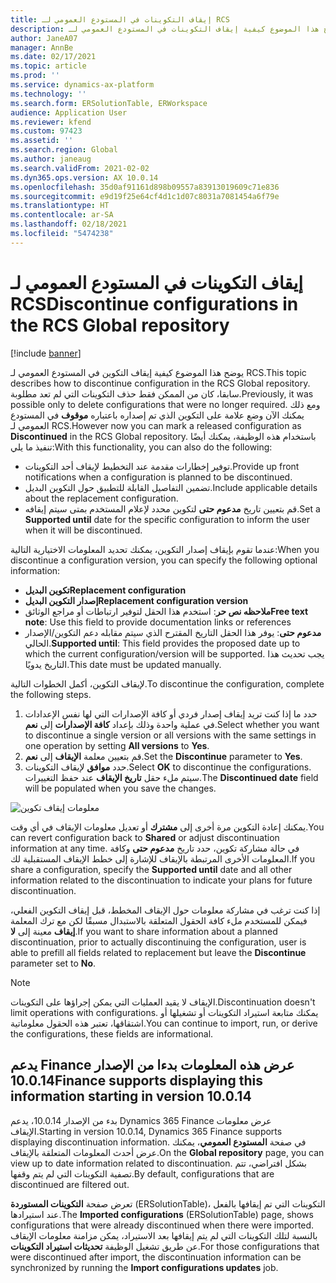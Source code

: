 ```yaml
---
title: إيقاف التكوينات في المستودع العمومي لـ RCS
description: يوضح هذا الموضوع كيفية إيقاف التكوينات في المستودع العمومي لـ RCS.
author: JaneA07
manager: AnnBe
ms.date: 02/17/2021
ms.topic: article
ms.prod: ''
ms.service: dynamics-ax-platform
ms.technology: ''
ms.search.form: ERSolutionTable, ERWorkspace
audience: Application User
ms.reviewer: kfend
ms.custom: 97423
ms.assetid: ''
ms.search.region: Global
ms.author: janeaug
ms.search.validFrom: 2021-02-02
ms.dyn365.ops.version: AX 10.0.14
ms.openlocfilehash: 35d0af91161d898b09557a83913019609c71e836
ms.sourcegitcommit: e9d19f25e64cf4d1c1d07c8031a7081454a6f79e
ms.translationtype: HT
ms.contentlocale: ar-SA
ms.lasthandoff: 02/18/2021
ms.locfileid: "5474238"
---
```

# <a name="discontinue-configurations-in-the-rcs-global-repository"></a><span data-ttu-id="8610f-103">إيقاف التكوينات في المستودع العمومي لـ RCS</span><span class="sxs-lookup"><span data-stu-id="8610f-103">Discontinue configurations in the RCS Global repository</span></span>

[!include [banner](../includes/banner.md)]

<span data-ttu-id="8610f-104">يوضح هذا الموضوع كيفية إيقاف التكوين في المستودع العمومي لـ RCS.</span><span class="sxs-lookup"><span data-stu-id="8610f-104">This topic describes how to discontinue configuration in the RCS Global repository.</span></span> <span data-ttu-id="8610f-105">سابقا، كان من الممكن فقط حذف التكوينات التي لم تعد مطلوبة.</span><span class="sxs-lookup"><span data-stu-id="8610f-105">Previously, it was possible only to delete configurations that were no longer required.</span></span> <span data-ttu-id="8610f-106">ومع ذلك يمكنك الآن وضع علامة على التكوين الذي تم إصداره باعتباره **موقوف** في المستودع العمومي لـ RCS.</span><span class="sxs-lookup"><span data-stu-id="8610f-106">However now you can mark a released configuration as **Discontinued** in the RCS Global repository.</span></span> <span data-ttu-id="8610f-107">باستخدام هذه الوظيفة، يمكنك أيضًا تنفيذ ما يلي:</span><span class="sxs-lookup"><span data-stu-id="8610f-107">With this functionality, you can also do the following:</span></span> 
 
 - <span data-ttu-id="8610f-108">توفير إخطارات مقدمة عند التخطيط لإيقاف أحد التكوينات.</span><span class="sxs-lookup"><span data-stu-id="8610f-108">Provide up front notifications when a configuration is planned to be discontinued.</span></span>
 - <span data-ttu-id="8610f-109">تضمين التفاصيل القابلة للتطبيق حول التكوين البديل.</span><span class="sxs-lookup"><span data-stu-id="8610f-109">Include applicable details about the replacement configuration.</span></span>
 - <span data-ttu-id="8610f-110">قم بتعيين تاريخ **مدعوم حتى** لتكوين محدد لإعلام المستخدم بمتى سيتم إيقافه.</span><span class="sxs-lookup"><span data-stu-id="8610f-110">Set a **Supported until** date for the specific configuration to inform the user when it will be discontinued.</span></span>

<span data-ttu-id="8610f-111">عندما تقوم بإيقاف إصدار التكوين، يمكنك تحديد المعلومات الاختيارية التالية:</span><span class="sxs-lookup"><span data-stu-id="8610f-111">When you discontinue a configuration version, you can specify the following optional information:</span></span>

  - <span data-ttu-id="8610f-112">**تكوين البديل**</span><span class="sxs-lookup"><span data-stu-id="8610f-112">**Replacement configuration**</span></span>
  - <span data-ttu-id="8610f-113">**إصدار التكوين البديل**</span><span class="sxs-lookup"><span data-stu-id="8610f-113">**Replacement configuration version**</span></span>
  - <span data-ttu-id="8610f-114">**ملاحظه نص حر**: استخدم هذا الحقل لتوفير ارتباطات أو مراجع الوثائق</span><span class="sxs-lookup"><span data-stu-id="8610f-114">**Free text note**: Use this field to provide documentation links or references</span></span>
  - <span data-ttu-id="8610f-115">**مدعوم حتى**: يوفر هذا الحقل التاريخ المقترح الذي سيتم مقابله دعم التكوين/الإصدار الحالي.</span><span class="sxs-lookup"><span data-stu-id="8610f-115">**Supported until**: This field provides the proposed date up to which the current configuration/version will be supported.</span></span> <span data-ttu-id="8610f-116">يجب تحديث هذا التاريخ يدويًا.</span><span class="sxs-lookup"><span data-stu-id="8610f-116">This date must be updated manually.</span></span>
  
<span data-ttu-id="8610f-117">لإيقاف التكوين، أكمل الخطوات التالية.</span><span class="sxs-lookup"><span data-stu-id="8610f-117">To discontinue the configuration, complete the following steps.</span></span> 

1. <span data-ttu-id="8610f-118">حدد ما إذا كنت تريد إيقاف إصدار فردي أو كافة الإصدارات التي لها نفس الإعدادات في عملية واحدة وذلك بإعداد **كافة الإصدارات** إلى **نعم**.</span><span class="sxs-lookup"><span data-stu-id="8610f-118">Select whether you want to discontinue a single version or all versions with the same settings in one operation by setting **All versions** to **Yes**.</span></span> 
2. <span data-ttu-id="8610f-119">قم بتعيين معلمة **الإيقاف** إلى **نعم**.</span><span class="sxs-lookup"><span data-stu-id="8610f-119">Set the **Discontinue** parameter to **Yes**.</span></span>
3. <span data-ttu-id="8610f-120">حدد **موافق** لإيقاف التكوينات.</span><span class="sxs-lookup"><span data-stu-id="8610f-120">Select **OK** to discontinue the configurations.</span></span> <span data-ttu-id="8610f-121">سيتم ملء حقل **تاريخ الإيقاف** عند حفظ التغييرات.</span><span class="sxs-lookup"><span data-stu-id="8610f-121">The **Discontinued date** field will be populated when you save the changes.</span></span>

![معلومات إيقاف تكوين](media/Discontinue-details-2.png)
  
<span data-ttu-id="8610f-123">يمكنك إعادة التكوين مرة أخرى إلى **مشترك** أو تعديل معلومات الإيقاف في أي وقت.</span><span class="sxs-lookup"><span data-stu-id="8610f-123">You can revert configuration back to **Shared** or adjust discontinuation information at any time.</span></span> <span data-ttu-id="8610f-124">في حالة مشاركة تكوين، حدد تاريخ **مدعوم حتى** وكافة المعلومات الأخرى المرتبطة بالإيقاف للإشارة إلى خطط الإيقاف المستقبلية لك.</span><span class="sxs-lookup"><span data-stu-id="8610f-124">If you share a configuration, specify the **Supported until** date and all other information related to the discontinuation to indicate your plans for future discontinuation.</span></span>

<span data-ttu-id="8610f-125">إذا كنت ترغب في مشاركة معلومات حول الإيقاف المخطط، قبل إيقاف التكوين الفعلي، فيمكن للمستخدم ملء كافة الحقول المتعلقة بالاستبدال مسبقًا لكن مع ترك المعلمة **إيقاف** معينة إلى **لا**.</span><span class="sxs-lookup"><span data-stu-id="8610f-125">If you want to share information about a planned discontinuation, prior to actually discontinuing the configuration, user is able to prefill all fields related to replacement but leave the **Discontinue** parameter set to **No**.</span></span>

> [!NOTE]
> <span data-ttu-id="8610f-126">الإيقاف لا يقيد العمليات التي يمكن إجراؤها على التكوينات.</span><span class="sxs-lookup"><span data-stu-id="8610f-126">Discontinuation doesn't limit operations with configurations.</span></span> <span data-ttu-id="8610f-127">يمكنك متابعة استيراد التكوينات أو تشغيلها أو اشتقاقها، تعتبر هذه الحقول معلوماتية.</span><span class="sxs-lookup"><span data-stu-id="8610f-127">You can continue to import, run, or derive the configurations, these fields are informational.</span></span>

## <a name="finance-supports-displaying-this-information-starting-in-version-10014"></a><span data-ttu-id="8610f-128">يدعم Finance عرض هذه المعلومات بدءا من الإصدار 10.0.14</span><span class="sxs-lookup"><span data-stu-id="8610f-128">Finance supports displaying this information starting in version 10.0.14</span></span>

<span data-ttu-id="8610f-129">بدء من الإصدار 10.0.14، يدعم Dynamics 365 Finance عرض معلومات الإيقاف.</span><span class="sxs-lookup"><span data-stu-id="8610f-129">Starting in version 10.0.14, Dynamics 365 Finance supports displaying discontinuation information.</span></span> <span data-ttu-id="8610f-130">في صفحة **المستودع العمومي**، يمكنك عرض أحدث المعلومات المتعلقة بالإيقاف.</span><span class="sxs-lookup"><span data-stu-id="8610f-130">On the **Global repository** page, you can view up to date information related to discontinuation.</span></span> <span data-ttu-id="8610f-131">بشكل افتراضي، تتم تصفية التكوينات التي لم يتم وقفها.</span><span class="sxs-lookup"><span data-stu-id="8610f-131">By default, configurations that are discontinued are filtered out.</span></span>
  
<span data-ttu-id="8610f-132">تعرض صفحة **التكوينات المستوردة** (ERSolutionTable)، التكوينات التي تم إيقافها بالفعل عند استيرادها.</span><span class="sxs-lookup"><span data-stu-id="8610f-132">The **Imported configurations** (ERSolutionTable) page, shows configurations that were already discontinued when there were imported.</span></span> <span data-ttu-id="8610f-133">بالنسبة لتلك التكوينات التي لم يتم إيقافها بعد الاستيراد، يمكن مزامنة معلومات الإيقاف عن طريق تشغيل الوظيفة **تحديثات استيراد التكوينات**.</span><span class="sxs-lookup"><span data-stu-id="8610f-133">For those configurations that were discontinued after import, the discontinuation information can be synchronized by running the **Import configurations updates** job.</span></span>


